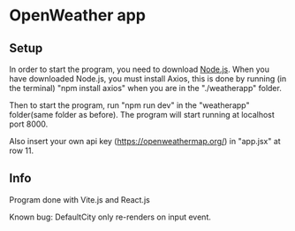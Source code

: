 # OpenWeather app

## Setup



In order to start the program, you need to download [Node.js](https://nodejs.org/en/download). When you have downloaded Node.js, you must install Axios, this is done by running (in the terminal) "npm install axios" when you are in the "./weatherapp" folder.

Then to start the program, run "npm run dev" in the "weatherapp" folder(same folder as before).
The program will start running at localhost port 8000.

Also insert your own api key (https://openweathermap.org/) in "app.jsx" at row 11.

## Info
Program done with Vite.js and React.js

Known bug: DefaultCity only re-renders on input event.
